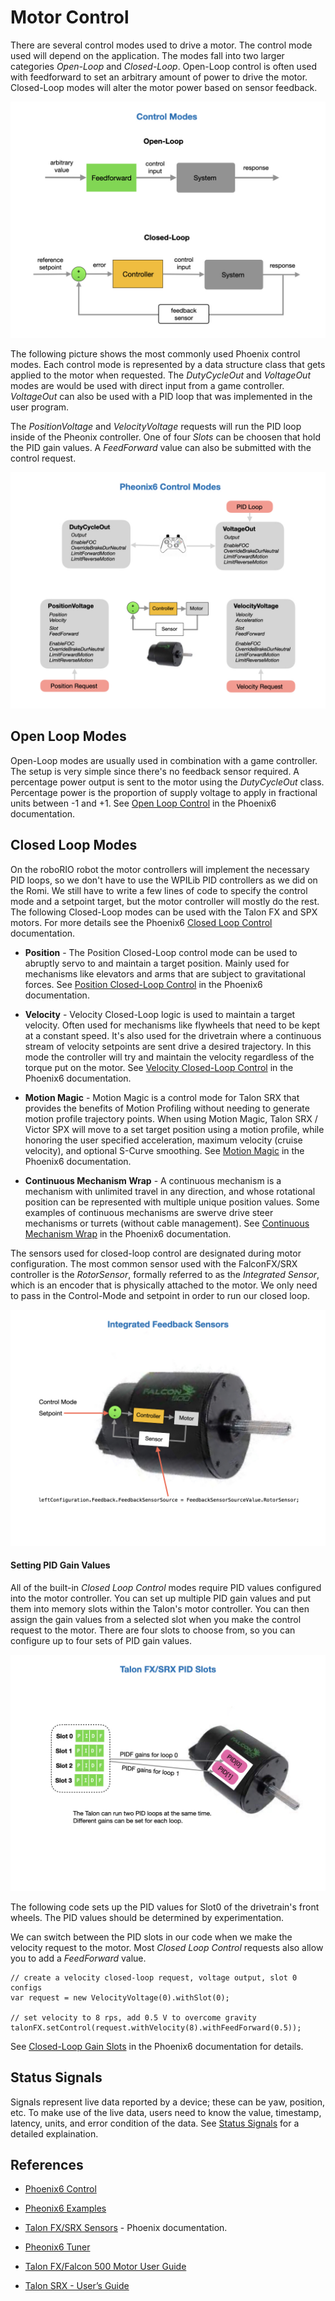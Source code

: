 # Motor Control
There are several control modes used to drive a motor. The control mode used will depend on the application.  The modes fall into two larger categories *Open-Loop* and *Closed-Loop*.  Open-Loop control is often used with feedforward to set an arbitrary amount of power to drive the motor.  Closed-Loop modes will alter the motor power based on sensor feedback.

![Control Modes](../images/FRCControlSystems/FRCControlSystems.014.jpeg)

The following picture shows the most commonly used Phoenix control modes.  Each control mode is represented by a data structure class that gets applied to the motor when requested. The *DutyCycleOut* and *VoltageOut* modes are would be used with direct input from a game controller. *VoltageOut* can also be used with a PID loop that was implemented in the user program.

The *PositionVoltage* and *VelocityVoltage* requests will run the PID loop inside of the Pheonix controller.  One of four *Slots* can be choosen that hold the PID gain values.  A *FeedForward* value can also be submitted with the control request.

![Control Modes](../images/FRCroboRIO/FRCroboRIO.011.jpeg)

## Open Loop Modes
Open-Loop modes are usually used in combination with a game controller.  The setup is very simple since there's no feedback sensor required.  A percentage power output is sent to the motor using the *DutyCycleOut* class.  Percentage power is the proportion of supply voltage to apply in fractional units between -1 and +1.  See [Open Loop Control](https://pro.docs.ctr-electronics.com/en/latest/docs/api-reference/device-specific/talonfx/open-loop-requests.html#open-loop-control) in the Phoenix6 documentation.

## Closed Loop Modes
On the roboRIO robot the motor controllers will implement the necessary PID loops, so we don't have to use the WPILib PID controllers as we did on the Romi.  We still have to write a few lines of code to specify the control mode and a setpoint target, but the motor controller will mostly do the rest.  The following Closed-Loop modes can be used with the Talon FX and SPX motors. For more details see the Phoenix6 [Closed Loop Control](https://pro.docs.ctr-electronics.com/en/latest/docs/api-reference/device-specific/talonfx/closed-loop-requests.html#closed-loop-control) documentation.

- **Position** - The Position Closed-Loop control mode can be used to abruptly servo to and maintain a target position.  Mainly used for mechanisms like elevators and arms that are subject to gravitational forces. See [Position Closed-Loop Control](https://pro.docs.ctr-electronics.com/en/latest/docs/api-reference/device-specific/talonfx/closed-loop-requests.html#position-control) in the Phoenix6 documentation.

- **Velocity** - Velocity Closed-Loop logic is used to maintain a target velocity. Often used for mechanisms like flywheels that need to be kept at a constant speed.  It's also used for the drivetrain where a continuous stream of velocity setpoints are sent drive a desired trajectory. In this mode the controller will try and maintain the velocity regardless of the torque put on the motor.  See [Velocity Closed-Loop Control](https://pro.docs.ctr-electronics.com/en/latest/docs/api-reference/device-specific/talonfx/closed-loop-requests.html#velocity-control) in the Phoenix6 documentation.

- **Motion Magic** - Motion Magic is a control mode for Talon SRX that provides the benefits of Motion Profiling without needing to generate motion profile trajectory points. When using Motion Magic, Talon SRX / Victor SPX will move to a set target position using a motion profile, while honoring the user specified acceleration, maximum velocity (cruise velocity), and optional S-Curve smoothing.  See [Motion Magic](https://pro.docs.ctr-electronics.com/en/latest/docs/api-reference/device-specific/talonfx/closed-loop-requests.html#motion-magic) in the Phoenix6 documentation.

- **Continuous Mechanism Wrap** - A continuous mechanism is a mechanism with unlimited travel in any direction, and whose rotational position can be represented with multiple unique position values. Some examples of continuous mechanisms are swerve drive steer mechanisms or turrets (without cable management). See [Continuous Mechanism Wrap](https://pro.docs.ctr-electronics.com/en/latest/docs/api-reference/device-specific/talonfx/closed-loop-requests.html#continuous-mechanism-wrap) in the Phoenix6 documentation.

The sensors used for closed-loop control are designated during motor configuration.  The most common sensor used with the FalconFX/SRX controller is the *RotorSensor*, formally referred to as the *Integrated Sensor*, which is an encoder that is physically attached to the motor.  We only need to pass in the Control-Mode and setpoint in order to run our closed loop.  

![Integrated Sensor](../images/FRCroboRIO/FRCroboRIO.009.jpeg)

<!-- Set to true to use FOC commutation (requires Phoenix
Pro), which increases peak power by ~15%. Set to false
to use trapezoidal commutation.  FOC improves motor
performance by leveraging torque (current) control. 
However, this may be inconvenient for applications
that require specifying duty cycle or voltage. 
CTR-Electronics has developed a hybrid method that
combines the performances gains of FOC while still
allowing applications to provide duty cycle or voltage
demand.  This not to be confused with simple
sinusoidal control or phase voltage control which
lacks the performance gains.

Trapezoidal ESCs utilize a 6-step commutation sequence to energize the motor windings in a predetermined pattern. -->

#### <a name="pidSlots"></a>Setting PID Gain Values
All of the built-in *Closed Loop Control* modes require PID values configured into the motor controller.  You can set up multiple PID gain values and put them into memory slots within the Talon's motor controller.  You can then assign the gain values from a selected slot when you make the control request to the motor. There are four slots to choose from, so you can configure up to four sets of PID gain values.

![PID Slots](../images/FRCroboRIO/FRCroboRIO.007.jpeg)

The following code sets up the PID values for Slot0 of the drivetrain's front wheels.  The PID values should be determined by experimentation. 

We can switch between the PID slots in our code when we make the velocity request to the motor. Most *Closed Loop Control* requests also allow you to add a *FeedForward* value.

    // create a velocity closed-loop request, voltage output, slot 0 configs
    var request = new VelocityVoltage(0).withSlot(0);

    // set velocity to 8 rps, add 0.5 V to overcome gravity
    talonFX.setControl(request.withVelocity(8).withFeedForward(0.5));

See [Closed-Loop Gain Slots](https://pro.docs.ctr-electronics.com/en/latest/docs/api-reference/device-specific/talonfx/closed-loop-requests.html#gain-slots) in the Phoenix6 documentation for details.

## Status Signals
Signals represent live data reported by a device; these can be yaw, position, etc. To make use of the live data, users need to know the value, timestamp, latency, units, and error condition of the data. See [Status Signals](https://pro.docs.ctr-electronics.com/en/latest/docs/api-reference/api-usage/status-signals.html) for a detailed explaination.


<!-- ## Lab - Motor Control

- Run drivetrain motors using Velocity control. Tune feedforward.

- Drive using MotionMagic. 

- Run drivetrain motors using Position control from a Gyro.

### <a name="taskVelocity"></a>Drive using Velocity Control
Velocity control is used to drive a mechanism at a set velocity.  In this mode the controller will try and maintain the velocity regardless of the torque put on the motor.  In this task we'll use velocity control to drive each wheel of a drivetrain at a specified velocity.  The controller should maintain this velocity regardless of the mass of the robot or the friction against the wheels.  However, this will be constrained by the battery power or the motor's capabilities.

The velocity will be controlled with the TalonFX controller's built in PID loop, that uses the wheel encoders as feedback sensors.  The loop only needs to know how many encoder ticks that it should maintain every 100 milliseconds. It has no knowledge of the speed of the drivetrain.  Therefore, we'll need to convert our required meters per second into encoder ticks per second.  This will require information about the drivetrain gearing and the diameter of the wheels.

The TalonFX's *ControlMode.Velocity* requires PIDF values to be set.  These values can be placed in one of the PID slots as explained in [Setting PID Gain Values](#pidSlots) above.  The following values seem to work well for our roboRIO training robot.

    public void setWheelPIDF() {

        // set the PID values for each individual wheel
        for(TalonFX fx : new TalonFX[] {leftLeader, rightLeader}){           
            fx.config_kP(0, 0.16, 0);
            fx.config_kI(0, 0.0, 0);
            fx.config_kD(0, 0.0, 0);
            fx.config_kF(0, 0.0, 0);
        }
    }

In order to lessen the work done by the PID loop we'll use *Feedforward* control.  See [Feedforward Control](../Concepts/Control/classicalControl.md#feedforward) for more information.  The whole process is illustrated in the following diagram.

![Velocity Control Setup](../../images/FRCroboRIO/FRCroboRIO.008.jpeg)

The first thing is to setup the feedforward.  The WPILib *SimpleMotorFeedforward* is used for this.  It takes in measurements obtained during [System Identification](../Romi/Control/romiSystemId.md) and uses them to calculate the motor power required at each speed. This is placed in the constructor.

    // Feedforward contraints          
    public static final SimpleMotorFeedforward kFeedForward = 
        new SimpleMotorFeedforward(ksVolts, kvVoltSecondsPerMeter, kaVoltSecondsSquaredPerMeter);

Since the TalonFX/SRX controllers work in encoder ticks, we'll also need to convert the velocity in  meters per second to encoder ticks per second.  The following functions facilitate this conversion.  Notice, that the drivetrain's wheel diameter and gearing are brought into this calculation.

    public double metersToWheelRotations(double metersPerSecond) {
        return metersPerSecond / (DrivetrainConstants.kWheelDiameterMeters * Math.PI);
    }

    public double wheelRotationsToEncoderTicks(double wheelRotations, Transmission.GearState gearState) {
        if (gearState == Transmission.GearState.HIGH) {
            return wheelRotations * DrivetrainConstants.kEncoderCPR * DrivetrainConstants.kHighGearRatio;
        }
        return wheelRotations * DrivetrainConstants.kEncoderCPR * DrivetrainConstants.kLowGearRatio;
    }

Now we use both methods to convert velocity meters per second to encoder ticks.

    public double metersToEncoderTicks(double metersPerSecond) {
		GearState gearState = this.gearStateSupplier.get();
		double encoderTicks = this.wheelRotationsToEncoderTicks(
			this.metersToWheelRotations(metersPerSecond),
			gearState
		);
		return encoderTicks;
	}


We're now ready to create a method called `setOutputMetersPerSecond()` that accepts the meters per second for each wheel.  It calculates the values required for the velocity control loop.  The `set()` function of the motor controller is set to *ControlMode.Velocity*. The required velocity (in encoder ticks per 100ms) is then passed into the function for each wheel. The parameter values are set separately for each wheel, since we may want them to go at different speeds in order to drive a curved path. 

A demand type of *ArbitraryFeedForward* is used to enable the feedforward control.  Units for the arbitrary feedforward term are a value between `[-1,+1]`. See [Arbitrary Feed Forward](https://docs.ctre-phoenix.com/en/stable/ch16_ClosedLoop.html?highlight=DemandType.ArbitraryFeedForward#arbitrary-feed-forward) in the Phoenix documentation for more details.

 Once the power requirements are set they are sent to the motors using the *DifferentialDrive* `feed()` function.

    public void setOutputMetersPerSecond(double leftMetersPerSecond, double rightMetersPerSecond) {
        
        // Calculate feedforward for the left and right wheels.
        double leftFeedForward = m_feedForward.calculate(leftMetersPerSecond);
        double rightFeedForward = m_feedForward.calculate(rightMetersPerSecond);

        // Convert meters per second to encoder ticks per second
        double leftVelocityTicksPerSec = metersToEncoderTicks(leftMetersPerSecond);
		double rightVelocityTicksPerSec = metersToEncoderTicks(rightMetersPerSecond);

        // Set the power for each wheel. Convert TicksPerSec to ticks per 100ms
        m_leftLeader.set(ControlMode.Velocity, 
                        leftVelocityTicksPerSec/10.0, 
                        DemandType.ArbitraryFeedForward, 
                        leftFeedForward / DrivetrainConstants.k_MaxVolts);
        m_rightLeader.set(ControlMode.Velocity, 
                        rightVelocityTicksPerSec/10.0, 
                        DemandType.ArbitraryFeedForward, 
                        rightFeedForward / DrivetrainConstants.k_MaxVolts);

        // Feed the motors
        m_differentialDrive.feed();
    }


#### Testing Velocity Control
We'll need some telemetry in order to do the testing, so create the `publishTelemetry()` function to put the wheel speeds out to *SmartDashboard*.  Don't forget to call it from the `periodic()` function. Here we're converting encoder ticks back to meters per second.

    public void publishTelemetry() {
        double leftEncoderVelocity = m_leftLeader.getSelectedSensorVelocity();
        double rightEncoderVelocity = m_rightLeader.getSelectedSensorVelocity();
        double leftVelocity = ((encoderTicksToMeters(leftEncoderVelocity)) * 10);
        double rightVelocity = ((encoderTicksToMeters(rightEncoderVelocity)) * 10);

        SmartDashboard.putNumber("Left Wheel Speed", leftVelocity);
        SmartDashboard.putNumber("Right Wheel Speed", rightVelocity);
    }

Create a command. -->

<!-- ### Drive using MotionMagic
Currently no lab for this task. -->
<!-- remember that you have really switched to a position control loop once you select Motion Magic.

You then tune P, I, D just like you would for a normal position loop. 

Cruise will determine your max speed while the motor runs toward the target. Accel sets the ramp rate on motor acceleration and then slowdown.

Use the feedforward from previous task.
select a starting point for Accel, Cruise, and P.
        _rightConfig.motionAcceleration = 2000; //(distance units per 100 ms) per second
		_rightConfig.motionCruiseVelocity = 2000; //distance units per 100 ms

[Setting Motion Magic Cruise Velocity And Acceleration](https://docs.ctre-phoenix.com/en/latest/ch16_ClosedLoop.html?highlight=motionacceleration#setting-motion-magic-cruise-velocity-and-acceleration)        

Memorize blink codes.

The outer PID controller will control the distance and the inner PID controllers will control the motor speeds. It's a velocity loop inside of a position loop. Essentially, the outer position loop tells the inner velocity loop what to do.   -->

<!-- #### Testing Motion Magic
- Put the Talon in velocity mode
- Set the current limit to protect the motor and mechanics.
- Zero out F, P, I, D

        public void setWheelPIDF() {
            // set the PID values for each individual wheel
            for(TalonFX fx : new TalonFX[] {m_leftLeader, m_rightLeader}){           
                fx.config_kP(0, 0, 0);
                fx.config_kI(0, 0, 0);
                fx.config_kD(0, 0, 0);
                fx.config_kF(0, 0, 0);
            }
        }

- Command a midrange velocity (remember you are in velocity mode)
- Start increasing F until the motor runs about the commanded speed (with all the values set at zero, nothing will move until you start increasing F)
- Once you get F set to a level where the motor runs about the commanded speed, you then command the motor to run several different speeds. Pick a low, mid, high depending on the intended speed range you plan to use. Look at the error on all three speeds and decide if you need to tweak F a little. The goal it to get the motor to run approximately the commanded speed. It won’t be exact. It is a “best fit” given the range of motor speeds you plan to use. -->

<!-- [ChiefDelphi post](https://www.chiefdelphi.com/t/some-questions-about-motion-magic/400422) -->

<!-- ### Drive using Position Control
In this task you'll control the drivetrain motors in order to keep the robot level.  For this we'll need to use a Gyro as the feedback sensor.

Create a control output function in the Drivetrain.

    public void tankDriveVolts(double leftVolts, double rightVolts) {
        this.leftLeader.set(ControlMode.PercentOutput, leftVolts / 12);
        this.rightLeader.set(ControlMode.PercentOutput, rightVolts / 12);
        this.diffDrive.feed();
    }
    
Create a command to balance the robot.  The constructor should look like this.

    public Balance(Drivetrain drivetrain)
        super(
            // The controller that the command will use
            new PIDController(0.018, 0, 0.001),
            // This should return the measurement
            () -> drivetrain.getPitch(),
            // This should return the setpoint (can also be a constant)
            () -> 0,
            // This uses the output
            output -> {
                // Use the output here
                drivetrain.tankDriveVolts(output, output);
                });

        // Use addRequirements() here to declare subsystem dependencies.
        addRequirements(drivetrain);
        m_drivetrain = drivetrain;
        
        // Configure additional PID options by calling `getController` here.
    }

    public void initialize() {
        super.initialize();  
        m_drivetrain.tankDriveVolts(0,0);
        m_drivetrain.disableMotorSafety();   
    }

    // Returns true when the command should end.
    @Override
    public boolean isFinished() {
        return false;
    }

    public void end(boolean interrupted) {
        super.end(interrupted);
        m_drivetrain.tankDriveVolts(0,0);
        m_drivetrain.enableMotorSafety();   
    }

### <a name="balance"></a>Balance Robot 
[Viking Wiki](https://github.com/FRC-2928/VikingRobot2023/wiki#balance-robot)

These go in the *Balance* command. We set the gyro pitch as a sensor and start the position loop with a setpoint of zero degrees. Once started it will just keep balancing until another command requiring the drivetrain gets executed.  The motors will switch back to use the encoders when the command gets interrupted.

    public Balance(Drivetrain drivetrain) {
        this.addRequirements(drivetrain);
        m_drivetrain = drivetrain;
    }
    
    // Switch over to gyro pitch as a sensor and start the loop
    @Override
    public void initialize() {
        super.initialize();       
        m_drivetrain.setPIDSlot(0);
        m_drivetrain.setPigeonSensors();
        m_drivetrain.disableMotorSafety(); 
        m_drivetrain.setPosition(0);   
    }

    // Keep this command running until it gets overridden
    @Override
    public boolean isFinished() {
        return false;
    }

    // Set everything back
    public void end(boolean interrupted) {
        super.end(interrupted);
        m_drivetrain.setPIDSlot(1);
        m_drivetrain.setIntegratedSensors();
        m_drivetrain.enableMotorSafety();   
    }    

These go in the Drivetrain.

    // Revert back to the integrated sensors (encoders)
    public void setIntegratedSensors() {
        // Configure the motors
        for (TalonFX fx : new TalonFX[] { m_leftLeader, m_leftFollower, m_rightLeader, m_rightFollower }) {    
        // Use 1-to-1 coefficient for the encoders.
        fx.configSelectedFeedbackCoefficient(1);
        fx.configSelectedFeedbackSensor(FeedbackDevice.IntegratedSensor); 
        }
    }

    // Use Gyro Pitch as the sensor
    public void setPigeonSensors() {
        // Configure the motors
        for (TalonFX fx : new TalonFX[] { m_leftLeader, m_rightLeader}) {    
        // Configure the RemoteSensor0 and set it to the Pigeon pitch source
        fx.configRemoteFeedbackFilter(m_pigeon.getDeviceID(), 
                                        RemoteSensorSource.Pigeon_Pitch, 
                                        0);
        // Convert Yaw to tenths of a degree
        fx.configSelectedFeedbackCoefficient(3600.0 / DrivetrainConstants.kPigeonUnitsPerRotation);                              
        fx.configSelectedFeedbackSensor(FeedbackDevice.RemoteSensor0); 
        }
    }

    public void setPIDSlot(int slot) {
        int PID_PRIMARY = 0;
        m_leftLeader.selectProfileSlot(slot, PID_PRIMARY);
        m_rightLeader.selectProfileSlot(slot, PID_PRIMARY);
    }

    // Controls to the setpoint using the internal feedback sensor
    public void setPosition(double setpoint) {
        this.leftLeader.set(ControlMode.Position, setpoint);
        this.rightLeader.set(ControlMode.Position, setpoint);
        this.diffDrive.feed();
    } -->

## References

- [Phoenix6 Control](https://pro.docs.ctr-electronics.com/en/latest/docs/api-reference/device-specific/talonfx/index.html)

- [Pheonix6 Examples](https://github.com/CrossTheRoadElec/Phoenix6-Examples/tree/main/java)    

<!-- - [Pheonix Documentation](https://docs.ctre-phoenix.com/en/stable/) -->

- [Talon FX/SRX Sensors](https://docs.ctre-phoenix.com/en/latest/ch14_MCSensor.html?highlight=configSelectedFeedbackSensor#bring-up-talon-fx-srx-sensors) - Phoenix documentation.

- [Pheonix6 Tuner](https://pro.docs.ctr-electronics.com/en/latest/docs/tuner/index.html)

- [Talon FX/Falcon 500 Motor User Guide](https://store.ctr-electronics.com/content/user-manual/Falcon%20500%20User%20Guide.pdf)

- [Talon SRX - User’s Guide](https://store.ctr-electronics.com/content/user-manual/Talon%20SRX%20User's%20Guide.pdf)